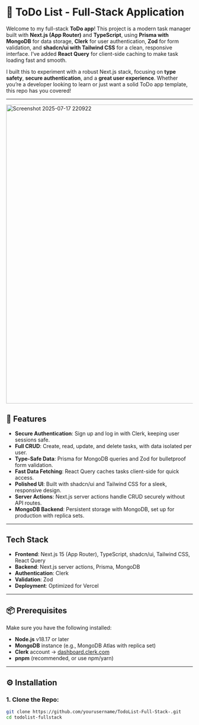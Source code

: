 # 📝 ToDo List - Full-Stack Application

Welcome to my full-stack **ToDo app**! This project is a modern task manager built with **Next.js (App Router)** and **TypeScript**, using **Prisma with MongoDB** for data storage, **Clerk** for user authentication, **Zod** for form validation, and **shadcn/ui with Tailwind CSS** for a clean, responsive interface. I’ve added **React Query** for client-side caching to make task loading fast and smooth.

I built this to experiment with a robust Next.js stack, focusing on **type safety**, **secure authentication**, and a **great user experience**. Whether you’re a developer looking to learn or just want a solid ToDo app template, this repo has you covered!

---
<img width="1368" height="805" alt="Screenshot 2025-07-17 220922" src="https://github.com/user-attachments/assets/0d855182-2412-47e2-9bcb-fc541e015f2c" />


## 🚀 Features

-  **Secure Authentication**: Sign up and log in with Clerk, keeping user sessions safe.
-  **Full CRUD**: Create, read, update, and delete tasks, with data isolated per user.
-  **Type-Safe Data**: Prisma for MongoDB queries and Zod for bulletproof form validation.
-  **Fast Data Fetching**: React Query caches tasks client-side for quick access.
-  **Polished UI**: Built with shadcn/ui and Tailwind CSS for a sleek, responsive design.
-  **Server Actions**: Next.js server actions handle CRUD securely without API routes.
-  **MongoDB Backend**: Persistent storage with MongoDB, set up for production with replica sets.

---

## Tech Stack

- **Frontend**: Next.js 15 (App Router), TypeScript, shadcn/ui, Tailwind CSS, React Query  
- **Backend**: Next.js server actions, Prisma, MongoDB  
- **Authentication**: Clerk  
- **Validation**: Zod  
- **Deployment**: Optimized for Vercel  

---

## 📦 Prerequisites

Make sure you have the following installed:

- **Node.js** v18.17 or later  
- **MongoDB** instance (e.g., MongoDB Atlas with replica set)  
- **Clerk** account → [dashboard.clerk.com](https://dashboard.clerk.com)  
- **pnpm** (recommended, or use npm/yarn)

---

## ⚙️ Installation

### 1. Clone the Repo:

```bash
git clone https://github.com/yourusername/TodoList-Full-Stack-.git
cd todolist-fullstack

